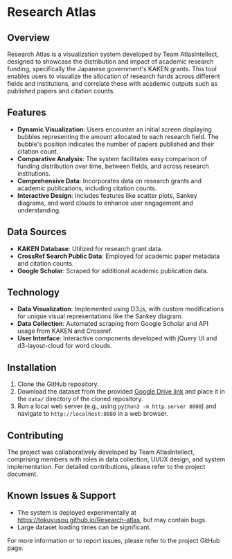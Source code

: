 # Research Atlas

## Overview

Research Atlas is a visualization system developed by Team AtlasIntellect, designed to showcase the 
distribution and impact of academic research funding, specifically the Japanese government's KAKEN grants. 
This tool enables users to visualize the allocation of research funds across different fields and institutions, 
and correlate these with academic outputs such as published papers and citation counts.

## Features

- **Dynamic Visualization**: Users encounter an initial screen displaying bubbles representing the amount allocated to each research field. 
  The bubble's position indicates the number of papers published and their citation count.
- **Comparative Analysis**: The system facilitates easy comparison of funding distribution over time, between fields, and across research institutions.
- **Comprehensive Data**: Incorporates data on research grants and academic publications, including citation counts.
- **Interactive Design**: Includes features like scatter plots, Sankey diagrams, and word clouds to enhance user engagement and understanding.

## Data Sources

- **KAKEN Database**: Utilized for research grant data.
- **CrossRef Search Public Data**: Employed for academic paper metadata and citation counts.
- **Google Scholar**: Scraped for additional academic publication data.

## Technology

- **Data Visualization**: Implemented using D3.js, with custom modifications for unique visual representations like the Sankey diagram.
- **Data Collection**: Automated scraping from Google Scholar and API usage from KAKEN and Crossref.
- **User Interface**: Interactive components developed with jQuery UI and d3-layout-cloud for word clouds.

## Installation

1. Clone the GitHub repository.
2. Download the dataset from the provided [Google Drive link](https://drive.google.com/drive/folders/1MHRA1DkulvXe1EZAPFwz-qA2zRGHrDv9?usp=sharing) and place it in the `data/` directory of the cloned repository.
3. Run a local web server (e.g., using `python3 -m http.server 8080`) and navigate to `http://localhost:8080` in a web browser.

## Contributing

The project was collaboratively developed by Team AtlasIntellect, comprising members with roles in data collection, 
UI/UX design, and system implementation. For detailed contributions, please refer to the project document.

## Known Issues & Support

- The system is deployed experimentally at https://tokuyusou.github.io/Research-atlas, but may contain bugs.
- Large dataset loading times can be significant.

For more information or to report issues, please refer to the project GitHub page.
